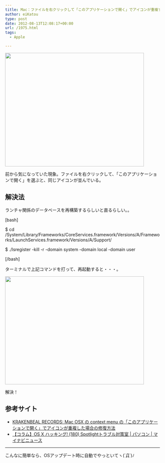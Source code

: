 ```yaml
---
title: Mac：ファイルを右クリックして「このアプリケーションで開く」でアイコンが重複する
author: eiKatou
type: post
date: 2012-08-13T12:08:17+00:00
url: /1975.html
tags:
  - Apple

---
```

[<img src="http://eikatou.net/blog/wp-content/uploads/2012/08/mac_icon_tyouhuku1.jpg" alt="" title="mac_icon_tyouhuku1" width="452" height="369" class="alignnone size-full wp-image-1977" srcset="/uploads/2012/08/mac_icon_tyouhuku1.jpg 452w, /uploads/2012/08/mac_icon_tyouhuku1-300x244.jpg 300w, /uploads/2012/08/mac_icon_tyouhuku1-367x300.jpg 367w" sizes="(max-width: 452px) 100vw, 452px" />][1]
  
前から気になっていた現象。ファイルを右クリックして、「このアプリケーションで開く」を選ぶと、同じアイコンが並んでいる。

<!--more-->

## 解決法

ランチャ関係のデータベースを再構築するらしいと直るらしい。。
  
[bash]
  
$ cd /System/Library/Frameworks/CoreServices.framework/Versions/A/Frameworks/LaunchServices.framework/Versions/A/Support/
  
$ ./lsregister -kill -r -domain system -domain local -domain user
  
[/bash]
  
ターミナルで上記コマンドを打って、再起動すると・・・。 

[<img src="http://eikatou.net/blog/wp-content/uploads/2012/08/mac_icon_tyouhuku2.jpg" alt="" title="mac_icon_tyouhuku2" width="452" height="351" class="alignnone size-full wp-image-1976" srcset="/uploads/2012/08/mac_icon_tyouhuku2.jpg 452w, /uploads/2012/08/mac_icon_tyouhuku2-300x232.jpg 300w, /uploads/2012/08/mac_icon_tyouhuku2-386x300.jpg 386w" sizes="(max-width: 452px) 100vw, 452px" />][2]
  
解決！ 

## 参考サイト

  * [KRAKENBEAL RECORDS: Mac OSX の context menu の「このアプリケーションで開く」でアイコンが重複した場合の修復方法][3]
  * [【コラム】OS X ハッキング! (180) Spotlightトラブル対策室 | パソコン | マイナビニュース][4]

* * *

こんなに簡単なら、OSアップデート時に自動でやっといてヽ(\`Д´)ﾉ

 [1]: http://eikatou.net/blog/wp-content/uploads/2012/08/mac_icon_tyouhuku1.jpg
 [2]: http://eikatou.net/blog/wp-content/uploads/2012/08/mac_icon_tyouhuku2.jpg
 [3]: http://krakenbeal.blogspot.jp/2010/11/mac-osx-context-menu.html?m=1
 [4]: http://news.mynavi.jp/column/osx/180/
